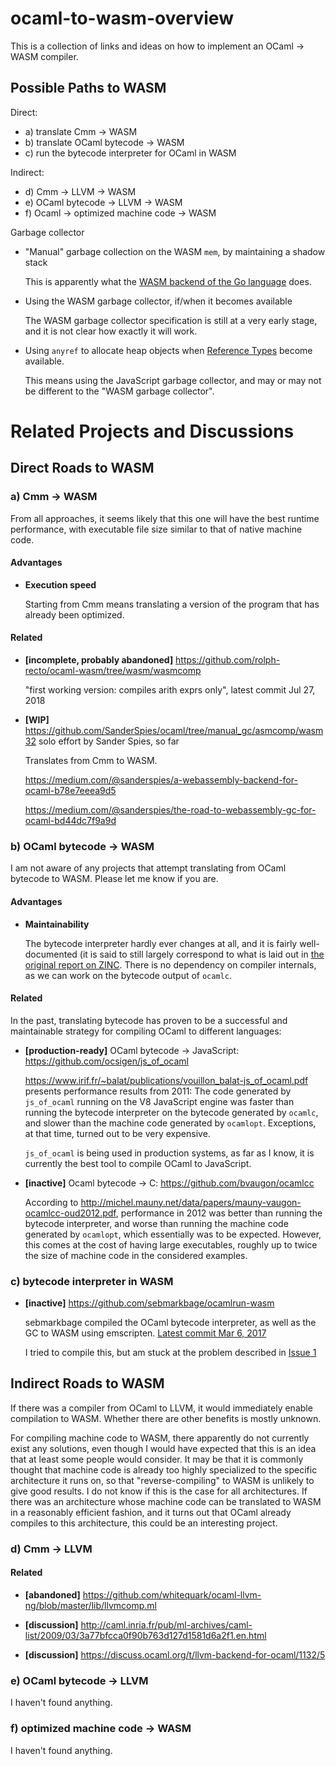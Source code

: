 # ocaml-to-wasm-overview

This is a collection of links and ideas on how to implement an OCaml -> WASM compiler.

## Possible Paths to WASM

Direct:
* a) translate Cmm -> WASM
* b) translate OCaml bytecode -> WASM
* c) run the bytecode interpreter for OCaml in WASM

Indirect:
* d) Cmm -> LLVM -> WASM
* e) OCaml bytecode -> LLVM -> WASM
* f) Ocaml -> optimized machine code -> WASM

Garbage collector
* "Manual" garbage collection on the WASM `mem`, by maintaining a shadow stack

  This is apparently what the [WASM backend of the Go language](https://docs.google.com/document/d/131vjr4DH6JFnb-blm_uRdaC0_Nv3OUwjEY5qVCxCup4/preview#heading=h.nrkaoiab5j18) does.

* Using the WASM garbage collector, if/when it becomes available

  The WASM garbage collector specification is still at a very early stage, and it is not clear how exactly it will work.

* Using `anyref` to allocate heap objects when [Reference Types](https://github.com/WebAssembly/reference-types/blob/master/proposals/reference-types/Overview.md) become available.
  
  This means using the JavaScript garbage collector, and may or may not be different to the "WASM garbage collector".

# Related Projects and Discussions

## Direct Roads to WASM

### a) Cmm -> WASM

From all approaches, it seems likely that this one will have the best runtime performance, with executable file size similar to that of native machine code.

#### Advantages

* **Execution speed**

  Starting from Cmm means translating a version of the program that has already been optimized.

#### Related

* **[incomplete, probably abandoned]** https://github.com/rolph-recto/ocaml-wasm/tree/wasm/wasmcomp

  "first working version: compiles arith exprs only", latest commit Jul 27, 2018

* **[WIP]** https://github.com/SanderSpies/ocaml/tree/manual_gc/asmcomp/wasm32
  solo effort by Sander Spies, so far

  Translates from Cmm to WASM.

  https://medium.com/@sanderspies/a-webassembly-backend-for-ocaml-b78e7eeea9d5

  https://medium.com/@sanderspies/the-road-to-webassembly-gc-for-ocaml-bd44dc7f9a9d

### b) OCaml bytecode -> WASM

I am not aware of any projects that attempt translating from OCaml bytecode to WASM. Please let me know if you are.

#### Advantages

* **Maintainability**

  The bytecode interpreter hardly ever changes at all, and it is fairly well-documented (it is said to still largely correspond to what is laid out in [the original report on ZINC](https://caml.inria.fr/pub/papers/xleroy-zinc.pdf). There is no dependency on compiler internals, as we can work on the bytecode output of `ocamlc`.

#### Related

In the past, translating bytecode has proven to be a successful and maintainable strategy for compiling OCaml to different languages:

* **[production-ready]** OCaml bytecode -> JavaScript: https://github.com/ocsigen/js_of_ocaml

  https://www.irif.fr/~balat/publications/vouillon_balat-js_of_ocaml.pdf presents performance results from 2011: The code generated by `js_of_ocaml` running on the V8 JavaScript engine was faster than running the bytecode interpreter on the bytecode generated by `ocamlc`, and slower than the machine code generated by `ocamlopt`. Exceptions, at that time, turned out to be very expensive.

  `js_of_ocaml` is being used in production systems, as far as I know, it is currently the best tool to compile OCaml to JavaScript.

* **[inactive]** Ocaml bytecode -> C: https://github.com/bvaugon/ocamlcc

  According to http://michel.mauny.net/data/papers/mauny-vaugon-ocamlcc-oud2012.pdf, performance in 2012 was better than running the bytecode interpreter, and worse than running the machine code generated by `ocamlopt`, which essentially was to be expected. However, this comes at the cost of having large executables, roughly up to twice the size of machine code in the considered examples.
  

### c) bytecode interpreter in WASM

* **[inactive]** https://github.com/sebmarkbage/ocamlrun-wasm

  sebmarkbage compiled the OCaml bytecode interpreter, as well as the GC to WASM using emscripten. [Latest commit Mar 6, 2017](https://github.com/sebmarkbage/ocamlrun-wasm/commit/473580d7d2955ce254c2d0263383f7e251f6e497)

  I tried to compile this, but am stuck at the problem described in [Issue 1](https://github.com/sebmarkbage/ocamlrun-wasm/issues/1)


## Indirect Roads to WASM

If there was a compiler from OCaml to LLVM, it would immediately enable compilation to WASM. Whether there are other benefits is mostly unknown.

For compiling machine code to WASM, there apparently do not currently exist any solutions, even though I would have expected that this is an idea that at least some people would consider. It may be that it is commonly thought that machine code is already too highly specialized to the specific architecture it runs on, so that "reverse-compiling" to WASM is unlikely to give good results. I do not know if this is the case for all architectures. If there was an architecture whose machine code can be translated to WASM in a reasonably efficient fashion, and it turns out that OCaml already compiles to this architecture, this could be an interesting project.

### d) Cmm -> LLVM

#### Related

* **[abandoned]** https://github.com/whitequark/ocaml-llvm-ng/blob/master/lib/llvmcomp.ml


* **[discussion]** http://caml.inria.fr/pub/ml-archives/caml-list/2009/03/3a77bfcca0f90b763d127d1581d6a2f1.en.html


* **[discussion]** https://discuss.ocaml.org/t/llvm-backend-for-ocaml/1132/5

### e) OCaml bytecode -> LLVM

I haven't found anything.

### f) optimized machine code -> WASM

I haven't found anything.
